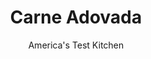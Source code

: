 ---
layout: ../../layouts/MarkdownPostLayout.astro
title: Carne Adovada
author: America's Test Kitchen
pubDate: 2023-03-15
description: "Though Texas is famous for chili, this little-known chili-based dish deserves a Texas-sized reputation. Our recipe reproduces the rich and complex, smoky yet bright, spicy yet sweet flavors using ingredients available in the supermarket."
image_url: https://res.cloudinary.com/hksqkdlah/image/upload/ar_1:1,c_fill,dpr_2.0,f_auto,fl_lossy.progressive.strip_profile,g_faces:auto,q_auto:low,w_344/7287_sfs-newmexicochilipork-0006-277041
tags: ["Main Courses","Southwest (Tex-Mex)","Pork"]
calories: 3666
protein: 37
carbohydrates: 16
fats: 
fiber: 4
ingredients: ["1/4 cup, raisins","1/2 cup, brewed coffee","1 , boneless pork shoulder roast (4- to 5-pounds), trimmed of excess fat and cut into 1 1/2-inch chunks",", Salt and pepper","1 tablespoon, vegetable oil","2 , onions, chopped","1/4 cup, all-purpose flour","1/2 cup, chili powder","1 teaspoon, dried oregano","1 tablespoon, minced chipotle chiles in adobo sauce","6 , garlic cloves, minced","2 1/2 cups, low-sodium chicken broth","1 teaspoon, grated zest and 1 tablespoon juice from 1 lime","1/4 cup, chopped fresh cilantro leaves"]
serves: 8
time: "3¼ hours"
instructions: ["Plump fruit: Adjust oven rack to lower-middle position and heat oven to 350 degrees. Combine raisins and coffee in small bowl. Wrap tightly with plastic and microwave until liquid begins to boil, 1 to 3 minutes; let stand 5 minutes, until raisins are plump.","Brown pork: Pat pork dry with paper towels and season with salt and pepper. Heat oil in Dutch oven over medium-high heat until just smoking. Brown half of pork, about 10 minutes. Transfer to plate and repeat with remaining pork.","Make sauce: Pour off all but 1 tablespoon fat from Dutch oven. Add onions and cook until softened, about 5 minutes. Add flour, chili powder, oregano, chipotle, and garlic and cook until fragrant, about 1 minute. Add broth and raisin mixture, scraping up any browned bits, and bring to boil. Working in 2 batches, transfer mixture to blender or food processor and puree until smooth. Return sauce to pot.","Bake and finish: Add browned pork to sauce in pot and transfer to oven. Cook, covered, until pork is fork-tender, about 2 hours. Skim sauce, then stir in lime zest, lime juice, and cilantro. Season with salt and pepper. Serve. (Pork can be refrigerated in airtight container for 3 days.)"]
nutrition: ["959 mg Potassium","439 mg Phosphorus","83 mg Calcium","4 mg Iron","60 mg Magnesium","930 mg Sodium","6 mg Zinc","27 g Fat","10 mg Niacin (B3)","11 g Monounsaturated","4 g Polyunsaturated","1 mg Thiamin (B1)","4 mg Vitamin C","1 µg Vitamin D","120 mg Cholesterol","8 g Saturated","4 g Fiber","6 µg Folic acid","10 µg Folate (food)","4 g Sugars","13 µg Vitamin K","254 g Water","16 g Carbs","21 µg Folate equivalent (total)","37 g Protein","3 mg Vitamin E","1 µg Vitamin B12","1 mg Vitamin B6","130 µg Vitamin A","458 kcal Energy","3666 calories"]
notes: "Pork shoulder—usually labeled pork butt or Boston butt—comes either boneless or on the bone. If using bone-in pork shoulder, buy a 6- to 6½-pound roast. When trimming excess fat, leave at least 1/8-inch thickness on the exterior. Serve the finished dish over rice or with warm corn tortillas."
---